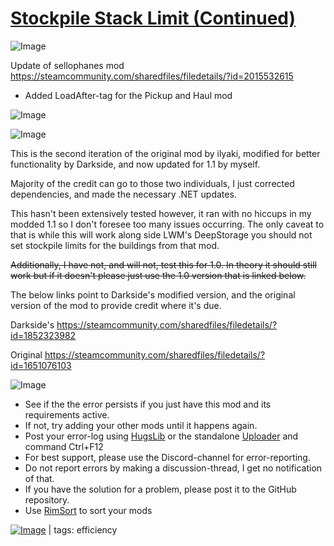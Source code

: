# [Stockpile Stack Limit (Continued)](https://steamcommunity.com/sharedfiles/filedetails/?id=2274678322)

![Image](https://i.imgur.com/buuPQel.png)

Update of sellophanes mod
https://steamcommunity.com/sharedfiles/filedetails/?id=2015532615

- Added LoadAfter-tag for the Pickup and Haul mod

![Image](https://i.imgur.com/pufA0kM.png)
	
![Image](https://i.imgur.com/Z4GOv8H.png)

This is the second iteration of the original mod by ilyaki, modified for better functionality by Darkside, and now updated for 1.1 by myself.

Majority of the credit can go to those two individuals, I just corrected dependencies, and made the necessary .NET updates.

This hasn't been extensively tested however, it ran with no hiccups in my modded 1.1 so I don't foresee too many issues occurring. The only caveat to that is while this will work along side LWM's DeepStorage you should not set stockpile limits for the buildings from that mod.

~~Additionally, I have not, and will not, test this for 1.0. In theory it should still work but if it doesn't please just use the 1.0 version that is linked below.~~

The below links point to Darkside's modified version, and the original version of the mod to provide credit where it's due.

Darkside's
https://steamcommunity.com/sharedfiles/filedetails/?id=1852323982

Original
https://steamcommunity.com/sharedfiles/filedetails/?id=1651076103

![Image](https://i.imgur.com/PwoNOj4.png)



-  See if the the error persists if you just have this mod and its requirements active.
-  If not, try adding your other mods until it happens again.
-  Post your error-log using [HugsLib](https://steamcommunity.com/workshop/filedetails/?id=818773962) or the standalone [Uploader](https://steamcommunity.com/sharedfiles/filedetails/?id=2873415404) and command Ctrl+F12
-  For best support, please use the Discord-channel for error-reporting.
-  Do not report errors by making a discussion-thread, I get no notification of that.
-  If you have the solution for a problem, please post it to the GitHub repository.
-  Use [RimSort](https://github.com/RimSort/RimSort/releases/latest) to sort your mods

 

[![Image](https://img.shields.io/github/v/release/emipa606/StockpileStackLimit?label=latest%20version&style=plastic&color=9f1111&labelColor=black)](https://steamcommunity.com/sharedfiles/filedetails/changelog/2274678322) | tags:  efficiency
